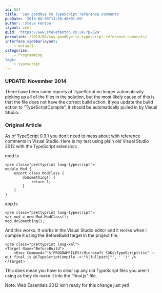```yaml
---
id: 524
title: 'Say goodbye to TypeScript reference comments'
pubDate: '2013-08-08T11:26:40+01:00'
author: 'Steve Fenton'
layout: post
guid: 'https://www.stevefenton.co.uk/?p=524'
permalink: /2013/08/say-goodbye-to-typescript-reference-comments/
interface_sidebarlayout:
    - default
categories:
    - Programming
tags:
    - typescript
---
```


### UPDATE: November 2014

There have been some reports of TypeScript no longer automatically picking up all of the files in the solution, but the most likely cause of this is that the file does not have the correct build action. If you update the build action to “TypeScriptCompile”, it should be automatically pulled in by Visual Studio.

### Original Article

As of TypeScript 0.9.1 you don’t need to mess about with reference comments in Visual Studio. Here is my test using plain old Visual Studio 2012 with the TypeScript extension:

mod.ts

```
<pre class="prettyprint lang-typescript">
module Mod {
    export class ModClass {
        doSomething() {
            return 1;
        }
    }
}
```

app.ts

```
<pre class="prettyprint lang-typescript">
var mod = new Mod.ModClass();
mod.doSomething();
```

And this works. It works in the Visual Studio editor and it works when I compile it using the BeforeBuild target in the project file.

```
<pre class="prettyprint lang-xml">
<Target Name="BeforeBuild">
    <Exec Command=""$(PROGRAMFILES)\Microsoft SDKs\TypeScript\tsc" --out final.js @(TypeScriptCompile ->'"%(fullpath)"', ' ')" />
</Target>
```

This does mean you have to clear up any old TypeScript files you aren’t using as they do make it into the “final.js” file.

Note: Web Essentials 2012 isn’t ready for this change just yet!